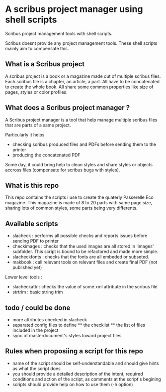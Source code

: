 A scribus project manager using shell scripts
=============================================

Scribus project management tools with shell scripts.

Scribus doesnt provide any project management tools. These shell scripts mainly aim to compensate this.

## What is a Scribus project
A scribus project is a book or a magazine made out of multiple scribus files.
Each scribus file is a chapter, an article, a part.
All have to be concatenated to create the whole book.
All share some common properties like size of pages, styles or color profiles.

## What does a  Scribus project manager ?
A Scribus project manager is a tool that help manage multiple scribus files that are parts of a same project.

Particularly it helps
* checking scribus produced files and PDFs before sending them to the printer
* producing the concatenated PDF

Some day, it could bring help to clean styles and share styles or objects accross files (compensate for scribus bugs with styles).

## What is this repo

This repo contains the scripts i use to create the quaterly Passerelle Eco magazine.
This magazine is made of 8 to 20 parts with same page size, sharing lots of common styles, some parts being very differents.

## Available scripts

* slacheck : performs all possible checks and reports issues before sending PDF to printer
* checkimages : checks that the used images are all stored in 'images' subfolder. This script is bound to be refactored and made more simple.
* slacheckfonts : checks that the fonts are all embeded or subseted. 
* makbook : call relevant tools on relevant files and create final PDF (not published yet)

Lower level tools :
* slacheckattr : checks the value of some xml attribute in the scribus file
* strtrim : basic string trim

## todo / could be done

* more attributes checked in slacheck
* separated config files to define 
** the checklist
** the list of files included in the project
* sync of masterdocument's styles toward project files

## Rules when proposiing a script for this repo
* name of the script should be self-understandable and should give hints as what the script does
* you should provide a detailed description of the intent, required conditions and action of the script, as comments at the script's begining
* scripts should provide help on how to use them (-h option)
